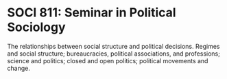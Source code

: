 # SOCI 811: Seminar in Political Sociology

The relationships between social structure and political decisions. Regimes and social structure; bureaucracies, political associations, and professions; science and politics; closed and open politics; political movements and change.